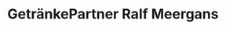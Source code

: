 ---
title: "GetränkePartner Ralf Meergans"
url: /preussisch-oldendorf/getraenkepartner-ralf-meergans/
shop: Getränke
---